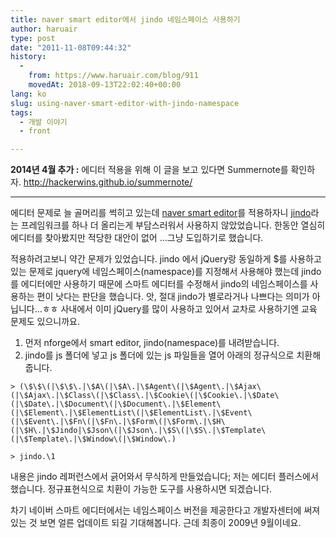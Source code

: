 ```yaml
---
title: naver smart editor에서 jindo 네임스페이스 사용하기
author: haruair
type: post
date: "2011-11-08T09:44:32"
history:
  - 
    from: https://www.haruair.com/blog/911
    movedAt: 2018-09-13T22:02:40+00:00
lang: ko
slug: using-naver-smart-editor-with-jindo-namespace
tags:
  - 개발 이야기
  - front

---
```

**2014년 4월 추가 :** 에디터 적용을 위해 이 글을 보고 있다면 Summernote를 확인하자. <http://hackerwins.github.io/summernote/>

* * *

에디터 문제로 늘 골머리를 썩히고 있는데 <a href="http://dev.naver.com/projects/smarteditor" target="_blank">naver smart editor</a>를 적용하자니 <a href="http://dev.naver.com/projects/jindo" target="_blank">jindo</a>라는 프레임워크를 하나 더 올리는게 부담스러워서 사용하지 않았었습니다. 한동안 열심히 에디터를 찾아봤지만 적당한 대안이 없어 &#8230;그냥 도입하기로 했습니다.

적용하려고보니 약간 문제가 있었습니다. jindo 에서 jQuery랑 동일하게 $를 사용하고 있는 문제로 jquery에 네임스페이스(namespace)를 지정해서 사용해야 했는데 jindo를 에디터에만 사용하기 때문에 스마트 에디터를 수정해서 jindo의 네임스페이스를 사용하는 편이 낫다는 판단을 했습니다. 앗, 절대 jindo가 별로라거나 나쁘다는 의미가 아닙니다&#8230;ㅎㅎ 사내에서 이미 jQuery를 많이 사용하고 있어서 교차로 사용하기엔 교육 문제도 있으니까요.

  1. 먼저 nforge에서 smart editor, jindo(namespace)를 내려받습니다.
  2. jindo를 js 폴더에 넣고 js 폴더에 있는 js 파일들을 열어 아래의 정규식으로 치환해줍니다.
  
    > (\$\$\(|\$\$\.|\$A\(|\$A\.|\$Agent\(|\$Agent\.|\$Ajax\(|\$Ajax\.|\$Class\(|\$Class\.|\$Cookie\(|\$Cookie\.|\$Date\(|\$Date\.|\$Document\(|\$Document\.|\$Element\(|\$Element\.|\$ElementList\(|\$ElementList\.|\$Event\(|\$Event\.|\$Fn\(|\$Fn\.|\$Form\(|\$Form\.|\$H\(|\$H\.|\$Jindo|\$Json\(|\$Json\.|\$S\(|\$S\.|\$Template\(|\$Template\.|\$Window\(|\$Window\.)
    
    > jindo.\1

내용은 jindo 레퍼런스에서 긁어와서 무식하게 만들었습니다; 저는 에디터 플러스에서 했습니다. 정규표현식으로 치환이 가능한 도구를 사용하시면 되겠습니다. 

차기 네이버 스마트 에디터에서는 네임스페이스 버전을 제공한다고 개발자센터에 써져 있는 것 보면 얼른 업데이트 되길 기대해봅니다. 근데 최종이 2009년 9월이네요.